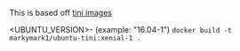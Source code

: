 This is based off [tini images](https://github.com/krallin/tini-images)

<UBUNTU_VERSION>-<COUNTER> (example: "16.04-1")
`docker build -t markymark1/ubuntu-tini:xenial-1 .`


